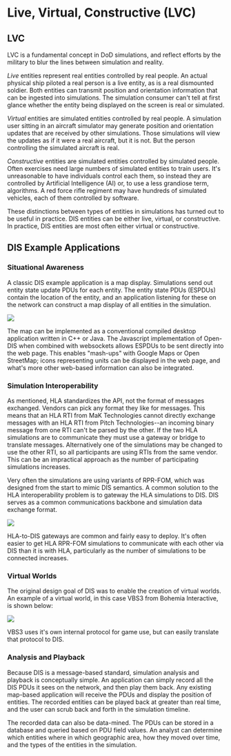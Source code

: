 # Live, Virtual, Constructive (LVC)

## LVC

LVC is a fundamental concept in DoD simulations, and reflect efforts by the military to blur the lines between simulation and reality.

*Live* entities represent real entities controlled by real people. An actual physical ship piloted a real person is a live entity, as is a real dismounted soldier. Both entities can transmit position and orientation information that can be ingested into simulations. The simulation consumer can't tell at first glance whether the entity being displayed on the screen is real or simulated.

*Virtual* entities are simulated entities controlled by real people. A simulation user sitting in an aircraft simulator may generate position and orientation updates that are received by other simulations. Those simulations will view the updates as if it were a real aircraft, but it is not. But the person controlling the simulated aircraft is real.

*Constructive* entities are simulated entities controlled by simulated people. Often exercises need large numbers of simulated entities to train users. It's unreasonable to have individuals control each them, so instead they are controlled by Artificial Intelligence (AI) or, to use a less grandiose term, algorithms. A red force rifle regiment may have hundreds of simulated vehicles, each of them controlled by software.

These distinctions between types of entities in simulations has turned out to be useful in practice. DIS entities can be either live, virtual, or constructive. In practice, DIS entities are most often either virtual or constructive.

## DIS Example Applications

### Situational Awareness

A classic DIS example application is a map display. Simulations send out entity state update PDUs for each entity. The entity state PDUs (ESPDUs) contain the location of the entity, and an application listening for these on the network can construct a map display of all entities in the simulation.

<img src="images/DISMapDisplay.jpg">

The map can be implemented as a conventional compiled desktop application written in C++ or Java. The Javascript implementation of Open-DIS when combined with websockets allows ESPDUs to be sent directly into the web page. This enables "mash-ups" with Google Maps or Open StreetMap; icons representing units can be displayed in the web page, and what's more other web-based information can also be integrated.

### Simulation Interoperability

As mentioned, HLA standardizes the API, not the format of messages exchanged. Vendors can pick any format they like for messages. This means that an HLA RTI from MaK Technologies cannot directly exchange messages with an HLA RTI from Pitch Technologies--an incoming binary message from one RTI can't be parsed by the other. If the two HLA simulations are to communicate they must use a gateway or bridge to translate messages. Alternatively one of the simulations may be changed to use the other RTI, so all participants are using RTIs from the same vendor. This can be an impractical approach as the number of participating simulations increases.

Very often the simulations are using variants of RPR-FOM, which was designed from the start to mimic DIS semantics. A common solution to the HLA interoperability problem is to gateway the HLA simulations to DIS. DIS serves as a common communications backbone and simulation data exchange format.

<img src="images/InteropBlockDiagram.jpg">

HLA-to-DIS gateways are common and fairly easy to deploy. It's often easier to get HLA RPR-FOM simulations to communicate with each other via DIS than it is with HLA, particularly as the number of simulations to be connected increases.

### Virtual Worlds

The original design goal of DIS was to enable the creation of virtual worlds. An example of a virtual world, in this case VBS3 from Bohemia Interactive, is shown below:

<img src="images/VBS3-BATTLE.jpg">

VBS3 uses it's own internal protocol for game use, but can easily translate that protocol to DIS.

### Analysis and Playback

Because DIS is a message-based standard, simulation analysis and playback is conceptually simple. An application can simply record all the DIS PDUs it sees on the network, and then play them back. Any existing map-based application will receive the PDUs and display the position of entities. The recorded entities can be played back at greater than real time, and the user can scrub back and forth in the simulation timeline.

The recorded data can also be data-mined. The PDUs can be stored in a database and queried based on PDU field values. An analyst can determine which entities where in which geographic area, how they moved over time, and the types of the entities in the simulation.
